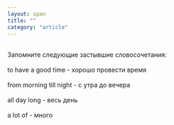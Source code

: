 ```yaml
---
layout: span
title: ""
category: "article"
---
```

<span class="rules"><br>Запомните следующие застывшие словосочетания:<br><br>
to have a good time  - хорошо провести время<br><br>from   morning till   night  - с утра до вечера<br><br> all   day long  - весь день<br><br>a lot of - много<br></span>